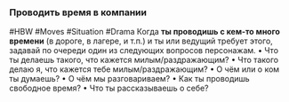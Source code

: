 ### **Проводить время в компании**

#HBW #Moves #Situation #Drama 
Когда **ты проводишь с кем-то много времени** (в дороге, в лагере, и т.п.) и ты или ведущий требует этого, задавай по очереди один из следующих вопросов персонажам. 
• Что ты делаешь такого, что кажется милым/раздражающим? 
• Что такого делаю я, что кажется тебе милым/раздражающим? 
• О чём или о ком ты думаешь? 
• О чём мы разговариваем? 
• Как ты проводишь свободное время? 
• Что ты рассказываешь о себе?